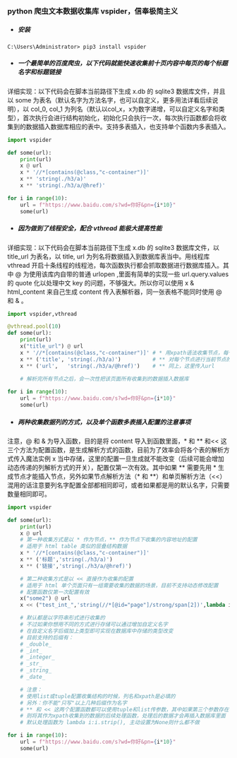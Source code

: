 ﻿### python 爬虫文本数据收集库 vspider，信奉极简主义

- ##### 安装
```
C:\Users\Administrator> pip3 install vspider
```
- ##### 一个最简单的百度爬虫，以下代码就能快速收集前十页内容中每页的每个标题名字和标题链接
详细实现：以下代码会在脚本当前路径下生成 x.db 的 sqlite3 数据库文件，并且以 some 为表名（默认名字为方法名字，也可以自定义，更多用法详看后续说明），以 col_0, col_1 为列名（默认以col_x，x为数字递增，可以自定义名字和类型），首次执行会进行结构初始化，初始化只会执行一次，每次执行函数都会将收集到的数据插入数据库相应的表中。支持多表插入，也支持单个函数内多表插入。

```python
import vspider

def some(url):
    print(url)
    x @ url
    x * '//*[contains(@class,"c-container")]'
    x ** 'string(./h3/a)'
    x ** 'string(./h3/a/@href)'

for i in range(10):
    url = f"https://www.baidu.com/s?wd=你好&pn={i*10}"
    some(url)
```
- ##### 因为做到了线程安全，配合 vthread 能极大提高性能
详细实现：以下代码会在脚本当前路径下生成 x.db 的 sqlite3 数据库文件，以 title_url 为表名，以 title, url 为列名将数据插入到数据库表当中。用线程库 vthread 开启十条线程的线程池，每次函数执行都会抓取数据进行数据库插入。其中 @ 为使用该库内自带的普通 urlopen ,里面有简单的实现一些 url.query.values 的 quote 化以处理中文 key 的问题，不够强大。所以你可以使用 x & html_content 来自己生成 content 传入表解析器，同一张表格不能同时使用 @ 和 & 。

```python
import vspider,vthread

@vthread.pool(10)
def some(url):
    print(url)
    x("title_url") @ url
    x * '//*[contains(@class,"c-container")]' # * 用xpath语法收集节点，每个节点将会传递给下一级处理
    x ** ('title', 'string(./h3/a)')          # ** 对每个节点进行当前节点的xpath解析，传入title列
    x ** ('url',   'string(./h3/a/@href)')    # ** 同上，这里传入url
    
    # 解析完所有节点之后，会一次性把该页面所有收集到的数据插入数据库

for i in range(10):
    url = f"https://www.baidu.com/s?wd=你好&pn={i*10}"
    some(url)
```

- ##### 两种收集数据列的方式，以及单个函数多表插入配置的注意事项
注意，@ 和 & 为导入函数，目的是将 content 导入到函数里面，\* 和 \*\* 和<< 这三个方法为配置函数，是生成解析方式的函数，目前为了效率会将各个表的解析方式传入魔法实例 x 当中存储，这里的配置一旦生成就不能改变（后续可能会增加动态传递的列解析方式的开关），配置仅第一次有效。其中如果 \*\* 需要先用 \* 生成节点才能插入节点，另外如果节点解析方法（\* 和 \*\*）和单页解析方法（<<）混用的话注意要列名字配置全部都相同即可，或者如果都是用的默认名字，只需要数量相同即可。

```python
import vspider

def some(url):
    print(url)
    x @ url
    # 第一种收集方式是以 * 作为节点，** 作为节点下收集的内容地址的配置
    # 适用于 html table 类似的层叠结构数据
    x * '//*[contains(@class,"c-container")]'
    x ** ('标题','string(./h3/a)')
    x ** ('链接','string(./h3/a/@href)')

    # 第二种收集方式是以 << 直接作为收集的配置
    # 适用于 html 单个页面只有一组需要收集的数据的场景，目前不支持动态修改配置
    # 配置函数仅第一次配置有效
    x("some2") @ url
    x << ("test_int_",'string(//*[@id="page"]/strong/span[2])',lambda i:i.strip()[:20])

    # 默认都是以字符串形式进行收集的
    # 不过如果你想用不同的方式进行存储可以通过增加自定义名字
    # 在自定义名字后缀加上类型即可实现在数据库中存储的类型改变
    # 目前支持的后缀有：
    # _double_
    # _int_
    # _integer_
    # _str_
    # _string_
    # _date_

    # 注意：
    # 使用list或tuple配置收集结构的时候，列名和xpath是必填的
    # 另外：你不能"只写"以上几种后缀作为名字
    # ** 和 << 这两个配置函数都可以使用tuple和list传参数，其中如果第三个参数存在
    # 则将其作为xpath收集到的数据的后续处理函数，处理后的数据才会再插入数据库里面
    # 默认处理函数为 lambda i:i.strip(), 主动设置为None则什么都不做

for i in range(10):
    url = f"https://www.baidu.com/s?wd=你好&pn={i*10}"
    some(url)
```





